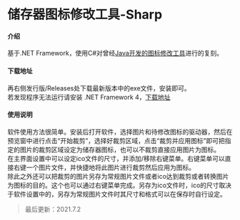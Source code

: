 # 储存器图标修改工具-Sharp

#### 介绍
基于.NET Framework，使用C#对曾经[Java开发的图标修改工具](https://gitee.com/swsk33/UsbIcon)进行的复刻。
#### 下载地址
再右侧发行版/Releases处下载最新版本中的exe文件，安装即可。<br>
若发现程序无法运行请安装 .NET Framework 4，[下载地址](https://swsk33.lanzoui.com/ijhhXlm6h9a)<br>
#### 使用说明
软件使用方法很简单。安装后打开软件，选择图片和待修改图标的驱动器，然后在预览窗中进行点击“开始裁剪”，选择好裁剪区域，点击“裁剪并应用图标”即可把指定的图片的裁剪区域设定为储存器图标，也可以不裁剪直接应用图片为图标。<br>
在主界面设置中可以设定ico文件的尺寸，并添加/移除右键菜单。右键菜单可以直接右键一个图片文件，并快捷地将此图片进行裁剪然后应用为图标。<br>
除此之外还可以把裁剪的图片另存为常规图片文件或者ico达到裁剪或者转换图片为图标的目的。这个也可以通过右键菜单完成。另存为ico文件时，ico的尺寸取决于软件设置中的，另存为常规图片文件时其尺寸和格式可以在保存时自行设定。<br>
>最后更新：2021.7.2